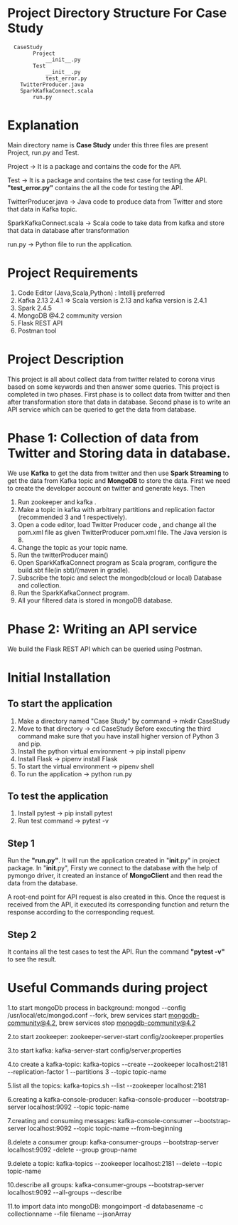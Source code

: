 # Project Directory Structure For Case Study
      CaseStudy 
            Project 
                __init__.py
            Test
                __init__.py
                test_error.py
		TwitterProducer.java
		SparkKafkaConnect.scala
            run.py

# Explanation
Main directory name is __Case Study__ under this three files are present Project, run.py and Test.

Project -> It is a package and contains the code for the API.

Test -> It is a package and contains the test case for testing the API. __"test_error.py"__ contains the all the code for testing the API.

TwitterProducer.java -> Java code to produce data from Twitter and store that data in Kafka topic.

SparkKafkaConnect.scala -> Scala code to take data from kafka and store that data in database after transformation

run.py -> Python file to run the application.



# Project Requirements
 1. Code Editor (Java,Scala,Python)  : IntellIj preferred
 2. Kafka 2.13 2.4.1 => Scala version is 2.13 and kafka version is 2.4.1
 3. Spark 2.4.5
 4. MongoDB @4.2 community version
 5. Flask REST API
 6. Postman tool
 
# Project Description
This project is all about collect data from twitter related to corona virus based on some keywords and then answer some        queries. This project is completed in two phases. First phase is to collect data from twitter and then after transformation store that data in database. Second phase is to write an API service which can be queried to get the data from database. 

# Phase 1: Collection of data from Twitter and Storing data in database.
We use __Kafka__ to get the data from twitter and then use __Spark Streaming__ to get the data from Kafka topic and __MongoDB__ to store the data. First we need to create the developer account on twitter and generate keys. Then
1. Run zookeeper and kafka .
2. Make a topic in kafka with arbitrary  partitions and replication factor (recommended 3 and 1 respectively).
3. Open a code editor, load Twitter Producer code , and change all the pom.xml file as given TwitterProducer pom.xml              file. The Java version is 8.
4. Change the topic as your topic name.
5. Run the twitterProducer main()      
6. Open  SparkKafkaConnect program  as Scala program, configure the build.sbt file(in sbt)/(maven in gradle).
7. Subscribe the topic and select the mongodb(cloud or local) Database and collection.
8. Run the SparkKafkaConnect program.
9. All your filtered data is stored in mongoDB database.
      
# Phase 2: Writing an API service
We build the Flask REST API which can be queried using Postman.
            
# Initial Installation
      
## To start the application
1. Make a directory named "Case Study" by command -> mkdir CaseStudy
2. Move to that directory -> cd CaseStudy
      Before executing the third command make sure that you have install higher version of Python 3 and pip. 
3. Install the python virtual environment -> pip install pipenv
4. Install Flask -> pipenv install Flask 
5. To start the virtual environment -> pipenv shell
6. To run the application -> python run.py

## To test the application
1. Install pytest -> pip install pytest
2. Run test command -> pytest -v

## Step 1
Run the __"run.py"__. It will run the application created in "__init__.py" in project package. In "__init__.py", Firsty we connect to the database with the help of pymongo driver, it created an instance of __MongoClient__ and then read the data from the database.

A root-end point for API request is also created in this. Once the request is received from the API, it executed its corresponding function and return the response according to the corresponding request.

## Step 2
It contains all the test cases to test the API. Run the command __"pytest -v"__ to see the result.

# Useful Commands during project
1.to start mongoDb process in background: 
	mongod --config /usr/local/etc/mongod.conf --fork,
	brew services start mongodb-community@4.2,
	brew services stop monogdb-community@4.2
      
2.to start zookeeper:
	zookeeper-server-start config/zookeeper.properties

3.to start kafka:
	kafka-server-start config/server.properties

4.to create a kafka-topic:
	kafka-topics --create --zookeeper localhost:2181 --replication-factor 1 --partitions 3 --topic topic-name

5.list all the topics:
	kafka-topics.sh --list --zookeeper localhost:2181

6.creating a kafka-console-producer: 
	kafka-console-producer --bootstrap-server localhost:9092 --topic topic-name

7.creating and consuming messages: 
	kafka-console-consumer --bootstrap-server localhost:9092 --topic topic-name --from-beginning
      
8.delete a consumer group: 
	kafka-consumer-groups --bootstrap-server localhost:9092 -delete --group group-name

9.delete a topic: 
	kafka-topics --zookeeper localhost:2181 --delete --topic topic-name

10.describe all groups: 
	kafka-consumer-groups --bootstrap-server localhost:9092 --all-groups --describe

11.to import data into mongoDB: 
	mongoimport -d databasename -c collectionname --file filename --jsonArray
